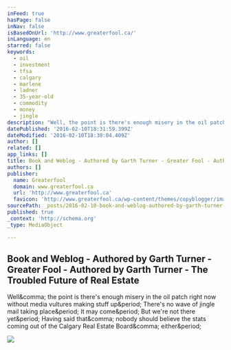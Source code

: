 ```yaml
---
inFeed: true
hasPage: false
inNav: false
isBasedOnUrl: 'http://www.greaterfool.ca/'
inLanguage: en
starred: false
keywords:
  - oil
  - investment
  - tfsa
  - calgary
  - marlene
  - ladner
  - 35-year-old
  - commodity
  - money
  - jingle
description: "Well, the point is there's enough misery in the oil patch right now without media vultures making stuff up. There's no wave of jingle mail taking place. It may come. But we're not there yet. Having said that, nobody should believe the stats coming out of the Calgary Real Estate Board, either."
datePublished: '2016-02-10T18:31:59.399Z'
dateModified: '2016-02-10T18:30:04.409Z'
author: []
related: []
app_links: []
title: Book and Weblog - Authored by Garth Turner - Greater Fool - Authored by Garth Turner - The Troubled Future of Real Estate
authors: []
publisher:
  name: Greaterfool
  domain: www.greaterfool.ca
  url: 'http://www.greaterfool.ca'
  favicon: 'http://www.greaterfool.ca/wp-content/themes/copyblogger/images/shortcut-icon.ico?8f4c78'
sourcePath: _posts/2016-02-10-book-and-weblog-authored-by-garth-turner-greater-fool-.md
published: true
_context: 'http://schema.org'
_type: MediaObject

---
```

<article style=""><h1>Book and Weblog - Authored by Garth Turner - Greater Fool - Authored by Garth Turner - The Troubled Future of Real Estate</h1><p>Well&amp;comma; the point is there's enough misery in the oil patch right now without media vultures making stuff up&amp;period; There's no wave of jingle mail taking place&amp;period; It may come&amp;period; But we're not there yet&amp;period; Having said that&amp;comma; nobody should believe the stats coming out of the Calgary Real Estate Board&amp;comma; either&amp;period;</p><img src="http://www.greaterfool.ca/wp-content/uploads/2016/02/1LAYOFF-1024x662.png?8f4c78" /></article>